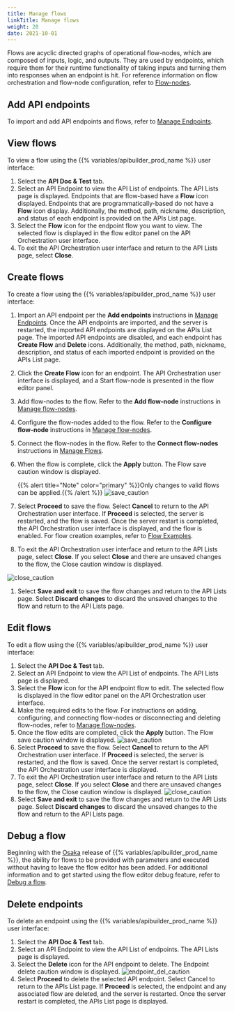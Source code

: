 ```yaml
---
title: Manage flows
linkTitle: Manage flows
weight: 20
date: 2021-10-01
---
```


Flows are acyclic directed graphs of operational flow-nodes, which are composed of inputs, logic, and outputs. They are used by endpoints, which require them for their runtime functionality of taking inputs and turning them into responses when an endpoint is hit. For reference information on flow orchestration and flow-node configuration, refer to [Flow-nodes](/docs/developer_guide/flows/flow_nodes/).

## Add API endpoints

To import and add API endpoints and flows, refer to [Manage Endpoints](/docs/developer_guide/flows/manage_endpoints/).

## View flows

To view a flow using the {{% variables/apibuilder_prod_name %}} user interface:

1. Select the **API Doc & Test** tab.
1. Select an API Endpoint to view the API List of endpoints. The API Lists page is displayed. Endpoints that are flow-based have a **Flow** icon displayed. Endpoints that are programmatically-based do not have a **Flow** icon display. Additionally, the method, path, nickname, description, and status of each endpoint is provided on the APIs List page.
1. Select the **Flow** icon for the endpoint flow you want to view. The selected flow is displayed in the flow editor panel on the API Orchestration user interface.
1. To exit the API Orchestration user interface and return to the API Lists page, select **Close**.

## Create flows

To create a flow using the {{% variables/apibuilder_prod_name %}} user interface:

1. Import an API endpoint per the **Add endpoints** instructions in [Manage Endpoints](/docs/developer_guide/flows/manage_endpoints/). Once the API endpoints are imported, and the server is restarted, the imported API endpoints are displayed on the APIs List page. The imported API endpoints are disabled, and each endpoint has **Create Flow** and **Delete** icons. Additionally, the method, path, nickname, description, and status of each imported endpoint is provided on the APIs List page.
1. Click the **Create Flow** icon for an endpoint. The API Orchestration user interface is displayed, and a Start flow-node is presented in the flow editor panel.
1. Add flow-nodes to the flow. Refer to the **Add flow-node** instructions in [Manage flow-nodes](/docs/developer_guide/flows/manage_flow_nodes/).
1. Configure the flow-nodes added to the flow. Refer to the **Configure flow-node** instructions in [Manage flow-nodes](/docs/developer_guide/flows/manage_flow_nodes/).
1. Connect the flow-nodes in the flow. Refer to the **Connect flow-nodes** instructions in [Manage Flows](#).
1. When the flow is complete, click the **Apply** button. The Flow save caution window is displayed.

    {{% alert title="Note" color="primary" %}}Only changes to valid flows can be applied.{{% /alert %}}
![save_caution](/Images/save_caution.png)
1. Select **Proceed** to save the flow. Select **Cancel** to return to the API Orchestration user interface. If **Proceed** is selected, the server is restarted, and the flow is saved. Once the server restart is completed, the API Orchestration user interface is displayed, and the flow is enabled. For flow creation examples, refer to [Flow Examples](/docs/developer_guide/flows/manage_flows/flow_examples/).
1. To exit the API Orchestration user interface and return to the API Lists page, select **Close**. If you select **Close** and there are unsaved changes to the flow, the Close caution window is displayed.

![close_caution](/Images/close_caution.png)
1. Select **Save and exit** to save the flow changes and return to the API Lists page. Select **Discard changes** to discard the unsaved changes to the flow and return to the API Lists page.

## Edit flows

To edit a flow using the {{% variables/apibuilder_prod_name %}} user interface:

1. Select the **API Doc & Test** tab.
1. Select an API Endpoint to view the API List of endpoints. The API Lists page is displayed.
1. Select the **Flow** icon for the API endpoint flow to edit. The selected flow is displayed in the flow editor panel on the API Orchestration user interface.
1. Make the required edits to the flow. For instructions on adding, configuring, and connecting flow-nodes or disconnecting and deleting flow-nodes, refer to [Manage flow-nodes](/docs/developer_guide/flows/manage_flow_nodes/).
1. Once the flow edits are completed, click the **Apply** button. The Flow save caution window is displayed.
![save_caution](/Images/save_caution.png)
1. Select **Proceed** to save the flow. Select **Cancel** to return to the API Orchestration user interface. If **Proceed** is selected, the server is restarted, and the flow is saved. Once the server restart is completed, the API Orchestration user interface is displayed.
1. To exit the API Orchestration user interface and return to the API Lists page, select **Close**. If you select **Close** and there are unsaved changes to the flow, the Close caution window is displayed.
![close_caution](/Images/close_caution.png)
1. Select **Save and exit** to save the flow changes and return to the API Lists page. Select **Discard changes** to discard the unsaved changes to the flow and return to the API Lists page.

## Debug a flow

Beginning with the [Osaka](/docs/release_notes/osaka) release of {{% variables/apibuilder_prod_name %}}, the ability for flows to be provided with parameters and executed without having to leave the flow editor has been added. For additional information and to get started using the flow editor debug feature, refer to [Debug a flow](/docs/how_to/debug_a_flow/).

## Delete endpoints

To delete an endpoint using the {{% variables/apibuilder_prod_name %}} user interface:

1. Select the **API Doc & Test** tab.
1. Select an API Endpoint to view the API List of endpoints. The API Lists page is displayed.
1. Select the **Delete** icon for the API endpoint to delete. The Endpoint delete caution window is displayed.
![endpoint_del_caution](/Images/55181383_endpoint_del_caution.png)
1. Select **Proceed** to delete the selected API endpoint. Select Cancel to return to the APIs List page. If **Proceed** is selected, the endpoint and any associated flow are deleted, and the server is restarted. Once the server restart is completed, the APIs List page is displayed.
